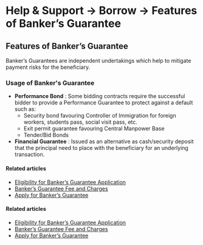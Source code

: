 # Help & Support -> Borrow -> Features of Banker’s Guarantee

## Features of Banker’s Guarantee

Banker’s Guarantees are independent undertakings which help to mitigate payment risks for the beneficiary.

### Usage of Banker's Guarantee

  * **Performance Bond** : Some bidding contracts require the successful bidder to provide a Performance Guarantee to protect against a default such as: 
    * Security bond favouring Controller of Immigration for foreign workers, students pass, social visit pass, etc.
    * Exit permit guarantee favouring Central Manpower Base
    * Tender/Bid Bonds
  * **Financial Guarantee** : Issued as an alternative as cash/security deposit that the principal need to place with the beneficiary for an underlying transaction.



#### Related articles

  * [Eligibility for Banker’s Guarantee Application](https://www.dbs.com.sg/personal/support/loans-bankers-guarantee-application-eligibility.html)
  * [Banker’s Guarantee Fee and Charges](https://www.dbs.com.sg/personal/support/loans-bankers-guarantee-fee.html)
  * [Apply for Banker’s Guarantee](https://www.dbs.com.sg/personal/support/loans-bankers-guarantee-application.html)



#### Related articles

  * [Eligibility for Banker’s Guarantee Application](https://www.dbs.com.sg/personal/support/loans-bankers-guarantee-application-eligibility)
  * [Banker’s Guarantee Fee and Charges](https://www.dbs.com.sg/personal/support/loans-bankers-guarantee-fee.html)
  * [Apply for Banker’s Guarantee](https://www.dbs.com.sg/personal/support/loans-bankers-guarantee-application.html)


